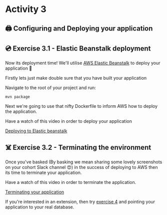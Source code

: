 # Activity 3

## 🖨 Configuring and Deploying your application

## 💿 Exercise 3.1 - Elastic Beanstalk deployment

Now its deployment time! We'll utilise [AWS Elastic Beanstalk](https://aws.amazon.com/elasticbeanstalk/) to deploy your application 🙌

Firstly lets just make double sure that you have built your application

Navigate to the root of your project and run:

```
mvn package
```

Next we're going to use that nifty Dockerfile to inform AWS how to deploy the application.

Have a watch of this video in order to deploy your application

[Deploying to Elastic beanstalk](./deploying_to_aws_elastic_beanstalk.mp4)

## ☠️ Exercise 3.2 - Terminating the environment

Once you've basked (By basking we mean sharing some lovely screenshots on your cohort Slack channel 😍) in the success of deploying to AWS then its time to terminate your application.

Have a watch of this video in order to terminate the application.

[Terminating your application](./terminating_elastic_beanstalk.mp4)

If you're interested in an extension, then try [exercise 4](./activity_4.md) and pointing your application to your real database.




